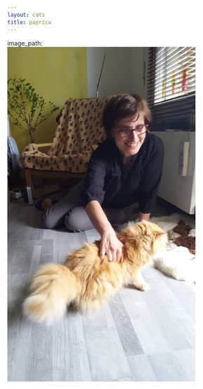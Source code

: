 ```yaml
---
layout: cats
title: paprica
---
```

image_path: <img src="/img/IMG-20180615-WA0006.jpg" width="430" alt="cat">
